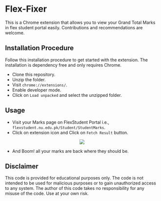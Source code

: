 # Flex-Fixer

This is a Chrome extension that allows you to view your Grand Total Marks in flex student portal easily. Contributions and recommendations are welcome.

## Installation Procedure
Follow this installation procedure to get started with the extension. The installation is dependency free and only requires Chrome.

* Clone this repository.
* Unzip the folder.
* Visit  ```chrome://extensions/```.
* Enable developer mode.
* Click on ```Load unpacked``` and select the unzipped folder.

## Usage
* Visit your Marks page on FlexStudent Portal i.e., ```flexstudent.nu.edu.pk/Student/StudentMarks```.
* Click on extension icon and Click on ```Fetch Result``` button.
<p align="center">
  <img src="https://user-images.githubusercontent.com/121671337/210065358-618d5b97-4778-4f2a-9417-5674e6af3f43.png" />
</p>

* And Boom! all your marks are back where they should be.

## Disclaimer
This code is provided for educational purposes only. The code is not intended to be used for malicious purposes or to gain unauthorized access to any system. The author of this code takes no responsibility for any misuse of the code. Use at your own risk. 
